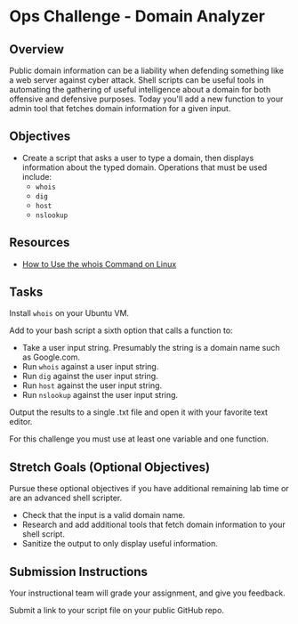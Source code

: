 # Ops Challenge - Domain Analyzer

## Overview

Public domain information can be a liability when defending something like a web server against cyber attack. Shell scripts can be useful tools in automating the gathering of useful intelligence about a domain for both offensive and defensive purposes. Today you'll add a new function to your admin tool that fetches domain information for a given input.

## Objectives

- Create a script that asks a user to type a domain, then displays information about the typed domain. Operations that must be used include:
  - `whois`
  - `dig`
  - `host`
  - `nslookup`

## Resources

- [How to Use the whois Command on Linux](https://www.howtogeek.com/680086/how-to-use-the-whois-command-on-linux/)

## Tasks

Install `whois` on your Ubuntu VM.

Add to your bash script a sixth option that calls a function to:

- Take a user input string. Presumably the string is a domain name such as Google.com.
- Run `whois` against a user input string.
- Run `dig` against the user input string.
- Run `host` against the user input string.
- Run `nslookup` against the user input string.

Output the results to a single .txt file and open it with your favorite text editor.

For this challenge you must use at least one variable and one function.

## Stretch Goals (Optional Objectives)

Pursue these optional objectives if you have additional remaining lab time or are an advanced shell scripter.

- Check that the input is a valid domain name.
- Research and add additional tools that fetch domain information to your shell script.
- Sanitize the output to only display useful information.

## Submission Instructions

Your instructional team will grade your assignment, and give you feedback.

Submit a link to your script file on your public GitHub repo.
